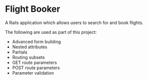# Flight Booker

A Rails application which allows users to search for and book flights.

The following are used as part of this project:
* Advanced form building
* Nested attributes
* Partials
* Routing subsets
* GET route parameters
* POST route parameters
* Parameter validation

